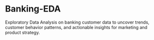 # Banking-EDA
Exploratory Data Analysis on banking customer data to uncover trends, customer behavior patterns, and actionable insights for marketing and product strategy.
